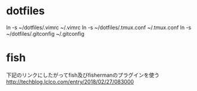 # dotfiles
ln -s ~/dotfiles/.vimrc ~/.vimrc
ln -s ~/dotfiles/.tmux.conf ~/.tmux.conf
ln -s ~/dotfiles/.gitconfig ~/.gitconfig

# fish
下記のリンクにしたがってfish及びfishermanのプラグインを使う
http://techblog.lclco.com/entry/2018/02/27/083000
